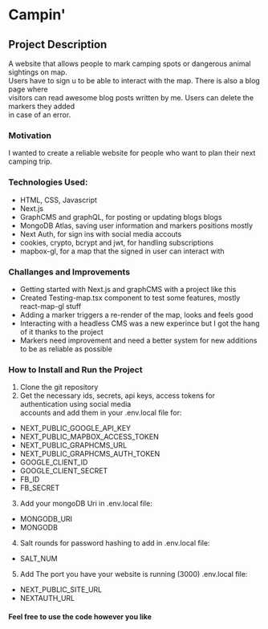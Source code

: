 # Campin'

## Project Description
A website that allows people to mark camping spots or dangerous animal sightings on map.<br> 
Users have to sign u to be able to interact with the map. There is also a blog page where <br>
visitors can read awesome blog posts written by me. Users can delete the markers they added<br> 
in case of an error.

### Motivation
I wanted to create a reliable website for people who want to plan their next camping trip.

### Technologies Used:
*   HTML, CSS, Javascript
*   Next.js 
*   GraphCMS and graphQL, for posting or updating blogs blogs
*   MongoDB Atlas, saving user information and markers positions mostly
*   Next Auth, for sign ins with social media accouts 
*   cookies, crypto, bcrypt and jwt, for handling subscriptions
*   mapbox-gl, for a map that the signed in user can interact with 

### Challanges and Improvements
*   Getting started with Next.js and graphCMS with a project like this 
*   Created Testing-map.tsx component to test some features, mostly react-map-gl stuff
*   Adding a marker triggers a re-render of the map, looks and feels good 
*   Interacting with a headless CMS was a new experince but I got the hang of it thanks to the project
*   Markers need improvement and need a better system for new additions to be as reliable as possible

### How to Install and Run the Project
1.  Clone the git repository
2.  Get the necessary ids, secrets, api keys, access tokens for authentication using social media <br>
accounts and add them in your .env.local file for:

*   NEXT_PUBLIC_GOOGLE_API_KEY
*   NEXT_PUBLIC_MAPBOX_ACCESS_TOKEN
*   NEXT_PUBLIC_GRAPHCMS_URL
*   NEXT_PUBLIC_GRAPHCMS_AUTH_TOKEN
*   GOOGLE_CLIENT_ID
*   GOOGLE_CLIENT_SECRET
*   FB_ID
*   FB_SECRET

3.  Add your mongoDB Uri in .env.local file:
*   MONGODB_URI
*   MONGODB   

4.  Salt rounds for password hashing to add in .env.local file:
*   SALT_NUM

5.  Add The port you have your website is running (3000) .env.local file:
*   NEXT_PUBLIC_SITE_URL
*   NEXTAUTH_URL

#### Feel free to use the code however you like 